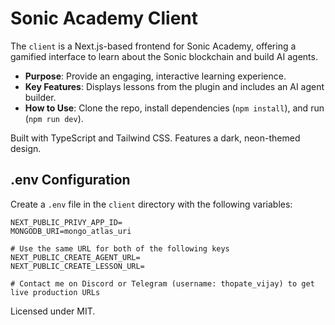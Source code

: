 # Sonic Academy Client

The `client` is a Next.js-based frontend for Sonic Academy, offering a gamified interface to learn about the Sonic blockchain and build AI agents.

- **Purpose**: Provide an engaging, interactive learning experience.
- **Key Features**: Displays lessons from the plugin and includes an AI agent builder.
- **How to Use**: Clone the repo, install dependencies (`npm install`), and run (`npm run dev`).

Built with TypeScript and Tailwind CSS. Features a dark, neon-themed design.


## .env Configuration

Create a `.env` file in the `client` directory with the following variables:

```env
NEXT_PUBLIC_PRIVY_APP_ID=
MONGODB_URI=mongo_atlas_uri

# Use the same URL for both of the following keys
NEXT_PUBLIC_CREATE_AGENT_URL=
NEXT_PUBLIC_CREATE_LESSON_URL=

# Contact me on Discord or Telegram (username: thopate_vijay) to get live production URLs
```

Licensed under MIT.